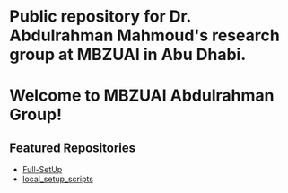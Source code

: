 # Public repository for Dr. Abdulrahman Mahmoud's research group at MBZUAI in Abu Dhabi.

# Welcome to MBZUAI Abdulrahman Group!

## Featured Repositories
- [Full-SetUp](https://github.com/MBZUAI-Transpiler-Research/Full-SetUp)
- [local_setup_scripts](https://github.com/MBZUAI-Transpiler-Research/local_setup_scripts)

